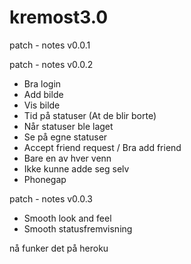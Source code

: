 kremost3.0
==========

patch - notes v0.0.1


patch - notes v0.0.2
 - Bra login
 - Add bilde
 - Vis bilde
 - Tid på statuser (At de blir borte)
 - Når statuser ble laget
 - Se på egne statuser
 - Accept friend request / Bra add friend
 - Bare en av hver venn
 - Ikke kunne adde seg selv
 - Phonegap



patch - notes v0.0.3
  - Smooth look and feel
  - Smooth statusfremvisning




nå funker det på heroku
